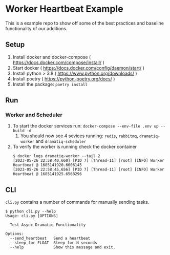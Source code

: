 # Worker Heartbeat Example
This is a example repo to show off some of the best practices and baseline functionality of our additions.


## Setup
1. Install docker and docker-compose ( https://docs.docker.com/compose/install/ )
2. Start docker ( https://docs.docker.com/config/daemon/start/ )
3. Install python > 3.8 ( https://www.python.org/downloads/ )
4. Install poetry ( https://python-poetry.org/docs/ )
5. Install the package: `poetry install`

## Run
### Worker and Scheduler
1. To start the docker services run: `docker-compose --env-file .env up --build -d`
   1. You should now see 4 sevices running: `redis`, `rabbitmq`, `dramatiq-worker` and `dramatiq-scheduler`
2. To verify the worker is running check the docker container
    ```
    $ docker logs dramatiq-worker --tail 2
    [2023-05-26 22:58:40,660] [PID 7] [Thread-11] [root] [INFO] Worker Heartbeat @ 1685141920.6606145
    [2023-05-26 22:58:45,656] [PID 7] [Thread-11] [root] [INFO] Worker Heartbeat @ 1685141925.6568296
    ```
## CLI
`cli.py` contains a number of commands for manually sending tasks.

```
$ python cli.py --help
Usage: cli.py [OPTIONS]

  Test Async Dramatiq Functionality

Options:
  --send_heartbeat   Send a heartbeat
  --sleep_for FLOAT  Sleep for N seconds
  --help             Show this message and exit.
```